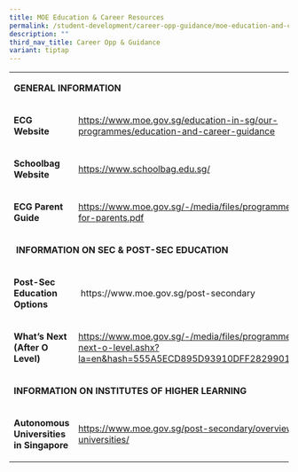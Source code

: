 ```yaml
---
title: MOE Education & Career Resources
permalink: /student-development/career-opp-guidance/moe-education-and-career/
description: ""
third_nav_title: Career Opp & Guidance
variant: tiptap
---
```

<table style="minWidth: 50px">
<colgroup>
<col>
<col>
</colgroup>
<tbody>
<tr>
<td rowspan="1" colspan="2">
<p><strong>GENERAL INFORMATION</strong>
</p>
</td>
</tr>
<tr>
<td rowspan="1" colspan="1">
<p><strong>ECG Website</strong>
</p>
</td>
<td rowspan="1" colspan="1">
<p><a href="https://www.moe.gov.sg/education-in-sg/our-programmes/education-and-career-guidance" rel="noopener noreferrer nofollow" target="_blank">https://www.moe.gov.sg/education-in-sg/our-programmes/education-and-career-guidance</a>
</p>
</td>
</tr>
<tr>
<td rowspan="1" colspan="1">
<p><strong>Schoolbag Website</strong>
</p>
</td>
<td rowspan="1" colspan="1">
<p><a href="https://www.schoolbag.edu.sg/" rel="noopener noreferrer nofollow" target="_blank">https://www.schoolbag.edu.sg/</a>
</p>
</td>
</tr>
<tr>
<td rowspan="1" colspan="1">
<p><strong>ECG Parent Guide</strong>
</p>
</td>
<td rowspan="1" colspan="1">
<p><a href="https://www.moe.gov.sg/-/media/files/programmes/ecg/ecg-tips-for-parents.pdf" rel="noopener noreferrer nofollow" target="_blank">https://www.moe.gov.sg/-/media/files/programmes/ecg/ecg-tips-for-parents.pdf</a>
</p>
</td>
</tr>
<tr>
<td rowspan="1" colspan="2">
<p>&nbsp;<strong>INFORMATION ON SEC &amp; POST-SEC EDUCATION</strong>
</p>
</td>
</tr>
<tr>
<td rowspan="1" colspan="1">
<p><strong>Post-Sec Education Options</strong>
</p>
</td>
<td rowspan="1" colspan="1">
<p>&nbsp;<a rel="noopener noreferrer nofollow" target="_blank">https://www.moe.gov.sg/post-secondary</a>
</p>
</td>
</tr>
<tr>
<td rowspan="1" colspan="1">
<p><strong>What’s Next (After O Level)</strong>
</p>
</td>
<td rowspan="1" colspan="1">
<p><a href="https://www.moe.gov.sg/-/media/files/programmes/ecg/whats-next-o-level.ashx?la=en&amp;hash=555A5ECD895D93910DFF28299017A3B2B1A15F68" rel="noopener noreferrer nofollow" target="_blank">https://www.moe.gov.sg/-/media/files/programmes/ecg/whats-next-o-level.ashx?la=en&amp;hash=555A5ECD895D93910DFF28299017A3B2B1A15F68</a>
</p>
</td>
</tr>
<tr>
<td rowspan="1" colspan="2">
<p><strong>INFORMATION ON INSTITUTES OF HIGHER LEARNING</strong>
</p>
</td>
</tr>
<tr>
<td rowspan="1" colspan="1">
<p><strong>Autonomous Universities in Singapore</strong>
</p>
</td>
<td rowspan="1" colspan="1">
<p><a href="https://www.moe.gov.sg/post-secondary/overview/autonomous-universities/" rel="noopener noreferrer nofollow" target="_blank">https://www.moe.gov.sg/post-secondary/overview/autonomous-universities/</a>
</p>
</td>
</tr>
</tbody>
</table>
<p></p>